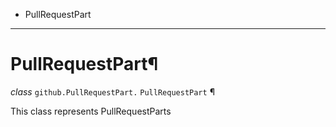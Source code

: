   + PullRequestPart

* * *
# PullRequestPart¶

_class_ `github.PullRequestPart.`  `PullRequestPart` ¶

This class represents PullRequestParts
